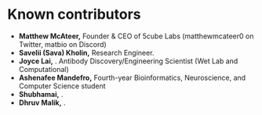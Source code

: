 # Known contributors

-   **Matthew McAteer,** Founder & CEO of 5cube Labs (matthewmcateer0 on Twitter, matbio on Discord)
-   **Savelii (Sava) Kholin,** Research Engineer.
-   **Joyce Lai,** . Antibody Discovery/Engineering Scientist (Wet Lab and Computational)
-   **Ashenafee Mandefro,** Fourth-year Bioinformatics, Neuroscience, and Computer Science student
-   **Shubhamai,** .
-   **Dhruv Malik,** .

